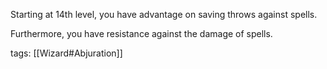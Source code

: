 Starting at 14th level, you have advantage on saving throws against spells.

Furthermore, you have resistance against the damage of spells.

tags: [[Wizard#Abjuration]]